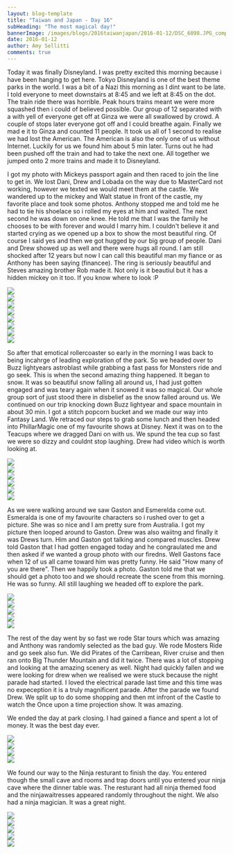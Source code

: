 ```yaml
---
layout: blog-template
title: "Taiwan and Japan - Day 16"
subHeading: "The most magical day!"
bannerImage: /images/blogs/2016taiwanjapan/2016-01-12/DSC_6098.JPG_compressed.JPEG
date: 2016-01-12
author: Amy Sellitti
comments: true
---
```


Today it was finally Disneyland. I was pretty excited this morning because i have been hanging to get here. Tokyo Disneyland is one of the best theme parks in the world. I was a bit of a Nazi this morning as I dint want to be late. I told everyone to meet downstairs at 8:45 and we left at 8:45 on the dot. The train ride there was horrible. Peak hours trains meant we were more squashed then i could of believed possible. Our group of 12 separated with a with yell of everyone get off at Ginza we were all swallowed by crowd. A couple of stops later everyone got off and I could breathe again. Finally we mad e it to Ginza and counted 11 people. It took us all of 1 second to realise we had lost the American. The American is also the only one of us without Internet. Luckily for us we found him about 5 min later. Turns out he had been pushed off the train and had to take the next one. All together we jumped onto 2 more trains and made it to Disneyland.

I got my photo with Mickeys passport again and then raced to join the line to get in. We lost Dani, Drew and Lobada on the way due to MasterCard not working, however we texted we would meet them at the castle. We wandered up to the mickey and Walt statue in front of the castle, my favorite place and took some photos. Anthony stopped me and told me he had to tie his shoelace so i rolled my eyes at him and waited. The next second he was down on one knee. He told me that I was the family he chooses to be with forever and would I marry him. I couldn't believe it and started crying as we opened up a box to show the most beautiful ring. Of course I said yes and then we got hugged by our big group of people. Dani and Drew showed up as well and there were hugs all round. I am still shocked after 12 years but now I can call this beautiful man my fiance or as Anthony has been saying (financee). The ring is seriously beautiful and Steves amazing brother Rob made it. Not only is it beautiul but it has a hidden mickey on it too. If you know where to look :P

<div class="center-image"><img src="/images/blogs/2016taiwanjapan/2016-01-12/DSC_6098.JPG_compressed.JPEG" /></div>
<div class="center-image"><img src="/images/blogs/2016taiwanjapan/2016-01-12/DSC_6119.JPG_compressed.JPEG" /></div>
<div class="center-image"><img src="/images/blogs/2016taiwanjapan/2016-01-12/DSC_6127.JPG_compressed.JPEG" /></div>
<div class="center-image"><img src="/images/blogs/2016taiwanjapan/2016-01-12/20160112_101422.jpg_compressed.JPEG" /></div>
<div class="center-image"><img src="/images/blogs/2016taiwanjapan/2016-01-12/20160112_102711.jpg_compressed.JPEG" /></div>
<div class="center-image"><img src="/images/blogs/2016taiwanjapan/2016-01-12/DSC_1603.JPG_compressed.JPEG" /></div>
<div class="center-image"><img src="/images/blogs/2016taiwanjapan/2016-01-12/IMG_4143.JPG_compressed.JPEG" /></div>
<div class="center-image"><img src="/images/blogs/2016taiwanjapan/2016-01-12/IMG_4146.JPG_compressed.JPEG" /></div>

So after that emotical rollercoaster so early in the morning I was back to being incahrge of leading exploration of the park. So we headed over to Buzz lightyears astroblast while grabbing a fast pass for Monsters ride and go seek. This is when the second amazing thing happened. It began to snow. It was so beautiful snow falling all around us, I had just gotten engaged and was teary again when it snowed it was so magical. Our whole group sort of just stood there in disbelief as the snow falled around us. We continued on our trip knocking down Buzz lightyear and space mountain in about 30 min. I got a stitch popcorn bucket and we made our way into Fantasy Land. We retraced our steps to grab some lunch and then headed into PhillarMagic one of my favourite shows at Disney. Next it was on to the Teacups where we dragged Dani on with us. We spund the tea cup so fast we were so dizzy and couldnt stop laughing. Drew had video which is worth looking at.

<div class="center-image"><img src="/images/blogs/2016taiwanjapan/2016-01-12/IMG_4151.JPG_compressed.JPEG" /></div>
<div class="center-image"><img src="/images/blogs/2016taiwanjapan/2016-01-12/20160112_111639.jpg_compressed.JPEG" /></div>
<div class="center-image"><img src="/images/blogs/2016taiwanjapan/2016-01-12/P1010414.jpg_compressed.JPEG" /></div>
<div class="center-image"><img src="/images/blogs/2016taiwanjapan/2016-01-12/IMG_20160112_102210.jpg_compressed.JPEG" /></div>
<div class="center-image"><img src="/images/blogs/2016taiwanjapan/2016-01-12/DSC_0692.JPG_compressed.JPEG" /></div>
<div class="center-image"><img src="/images/blogs/2016taiwanjapan/2016-01-12/20160112_152653.jpg_compressed.JPEG" /></div>

As we were walking around we saw Gaston and Esmerelda come out. Esmeralda is one of my favourite characters so i rushed over to get a picture. She was so nice and I am pretty sure from Australia. I got my picture then looped around to Gaston. Drew was also waiitng and finally it was Drews turn. Him and Gaston got talking and compared muscles. Drew told Gaston that I had gotten engaged today and he congraulated me and then asked if we wanted a group photo with our firedns. Well Gastons face when 12 of us all came toward him was pretty funny. He said "How many of you are there". Then we happily took a photo. Gaston told me that we should get a photo too and we should recreate the scene from this morning. He was so funny. All still laughing we headed off to explore the park.

<div class="center-image"><img src="/images/blogs/2016taiwanjapan/2016-01-12/IMG_4172.JPG_compressed.JPEG" /></div>
<div class="center-image"><img src="/images/blogs/2016taiwanjapan/2016-01-12/IMG_4174.JPG_compressed.JPEG" /></div>
<div class="center-image"><img src="/images/blogs/2016taiwanjapan/2016-01-12/IMG_4191.JPG_compressed.JPEG" /></div>
<div class="center-image"><img src="/images/blogs/2016taiwanjapan/2016-01-12/IMG_4194.JPG_compressed.JPEG" /></div>
<div class="center-image"><img src="/images/blogs/2016taiwanjapan/2016-01-12/IMG_4196.JPG_compressed.JPEG" /></div>

The rest of the day went by so fast we rode Star tours which was amazing and Anthony was randomly selected as the bad guy. We rode Mosters Ride and go seek also fun. We did Pirates of the Carribean, River cruise and then ran onto Big Thunder Mountain and did it twice. There was a lot of stopping and looking at the amazing scenery as well. Night had quickly fallen and we were looking for drew when we realised we were stuck because the night parade had started. I loved the electrical parade last time and this time was no expeception it is a truly magnificent parade. After the parade we found Drew. We split up to do some shopping and then mt infront of the Castle to watch the Once upon a time projection show. It was amazing.

We ended the day at park closing. I had gained a fiance and spent a lot of money. It was the best day ever.

<div class="center-image"><img src="/images/blogs/2016taiwanjapan/2016-01-12/DSC_1678.JPG_compressed.JPEG" /></div>
<div class="center-image"><img src="/images/blogs/2016taiwanjapan/2016-01-12/IMG_4218.JPG_compressed.JPEG" /></div>
<div class="center-image"><img src="/images/blogs/2016taiwanjapan/2016-01-12/IMG_4222.JPG_compressed.JPEG" /></div>
<div class="center-image"><img src="/images/blogs/2016taiwanjapan/2016-01-12/IMG_4247.JPG_compressed.JPEG" /></div>

We found our way to the Ninja resturant to finish the day. You entered though the small cave and rooms and trap doors until you entered your ninja cave where the dinner table was. The resturant had all ninja themed food and the ninjawaitresses appeared randomly throughout the night. We also had a ninja magician. It was a great night.

<div class="center-image"><img src="/images/blogs/2016taiwanjapan/2016-01-12/IMG_4276.JPG_compressed.JPEG" /></div>
<div class="center-image"><img src="/images/blogs/2016taiwanjapan/2016-01-12/DSC_6234.JPG_compressed.JPEG" /></div>
<div class="center-image"><img src="/images/blogs/2016taiwanjapan/2016-01-12/DSC_6238.JPG_compressed.JPEG" /></div>
<div class="center-image"><img src="/images/blogs/2016taiwanjapan/2016-01-12/IMG_4281.JPG_compressed.JPEG" /></div>
<div class="center-image"><img src="/images/blogs/2016taiwanjapan/2016-01-12/20160112_225406.jpg_compressed.JPEG" /></div>
